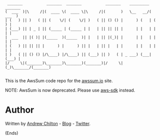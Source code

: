 ```
 _______           _______  _______           _______    _________ _______ 
(  ___  )|\     /|(  ____ \(  ____ \|\     /|(       )   \__   __/(  ___  )
| (   ) || )   ( || (    \/| (    \/| )   ( || () () |      ) (   | (   ) |
| (___) || | _ | || (_____ | (_____ | |   | || || || |      | |   | |   | |
|  ___  || |( )| |(_____  )(_____  )| |   | || |(_)| |      | |   | |   | |
| (   ) || || || |      ) |      ) || |   | || |   | |      | |   | |   | |
| )   ( || () () |/\____) |/\____) || (___) || )   ( | _ ___) (___| (___) |
|/     \|(_______)\_______)\_______)(_______)|/     \|(_)\_______/(_______)
                                                                           
```

This is the AwsSum code repo for the [awssum.io](http://awssum.io/) site.

NOTE: AwsSum is now deprecated. Please use [aws-sdk](https://www.npmjs.org/package/aws-sdk) instead.

# Author #

Written by [Andrew Chilton](http://chilts.org/) - [Blog](http://chilts.org/blog/) -
[Twitter](https://twitter.com/andychilton).

(Ends)
